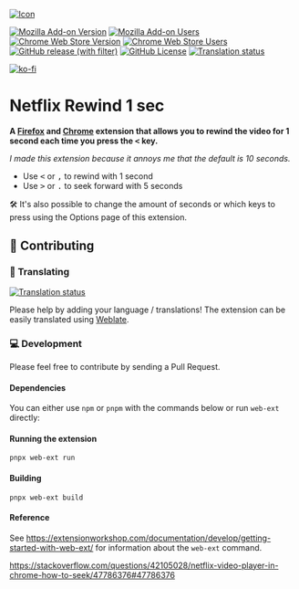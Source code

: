 [![Icon](https://addons.mozilla.org/user-media/addon_icons/2655/2655859-64.png?modified=71a2c23d)](https://addons.mozilla.org/en-US/firefox/addon/netflix-rewind-1-sec/)

[![Mozilla Add-on Version](https://img.shields.io/amo/v/netflix-rewind-1-sec)](https://addons.mozilla.org/en-US/firefox/addon/netflix-rewind-1-sec/)
[![Mozilla Add-on Users](https://img.shields.io/amo/users/netflix-rewind-1-sec)](https://addons.mozilla.org/en-US/firefox/addon/netflix-rewind-1-sec/)
[![Chrome Web Store Version](https://img.shields.io/chrome-web-store/v/inpbafoldolmpeiebppjbckdpnkkhlej)](https://chromewebstore.google.com/detail/netflix-rewind-1-sec/inpbafoldolmpeiebppjbckdpnkkhlej)
[![Chrome Web Store Users](https://img.shields.io/chrome-web-store/users/inpbafoldolmpeiebppjbckdpnkkhlej)](https://chromewebstore.google.com/detail/netflix-rewind-1-sec/inpbafoldolmpeiebppjbckdpnkkhlej)
[![GitHub release (with filter)](https://img.shields.io/github/v/release/laurens94/netflix-rewind-browser-extension)](https://github.com/laurens94/netflix-rewind-browser-extension/releases)
[![GitHub License](https://img.shields.io/github/license/laurens94/netflix-rewind-browser-extension)](https://github.com/laurens94/netflix-rewind-browser-extension/blob/master/LICENSE)
[![Translation status](https://hosted.weblate.org/widget/netflix-rewind-browser-extension/svg-badge.svg)](https://hosted.weblate.org/engage/netflix-rewind-browser-extension/)

[![ko-fi](https://ko-fi.com/img/githubbutton_sm.svg)](https://ko-fi.com/L3L0BR8QG)

# Netflix Rewind 1 sec
**A [Firefox](https://addons.mozilla.org/en-US/firefox/addon/netflix-rewind-1-sec/) and [Chrome](https://chrome.google.com/webstore/detail/netflix-rewind-1-sec/inpbafoldolmpeiebppjbckdpnkkhlej) extension that allows you to rewind the video for 1 second each time you press the <kbd><</kbd> key.**

_I made this extension because it annoys me that the default is 10 seconds._

- Use <kbd><</kbd> or <kbd>,</kbd> to rewind with 1 second
- Use <kbd>></kbd> or <kbd>.</kbd> to seek forward with 5 seconds

🛠️ It's also possible to change the amount of seconds or which keys to press using the Options page of this extension.

## 🫶 Contributing

### 💬 Translating
[![Translation status](https://hosted.weblate.org/widget/netflix-rewind-browser-extension/multi-auto.svg)](https://hosted.weblate.org/engage/netflix-rewind-browser-extension/)

Please help by adding your language / translations! The extension can be easily translated using [Weblate](https://hosted.weblate.org/engage/netflix-rewind-browser-extension/).

### 💻 Development
Please feel free to contribute by sending a Pull Request.

#### Dependencies
You can either use `npm` or `pnpm` with the commands below or run `web-ext` directly:

#### Running the extension

`pnpx web-ext run`

#### Building

`pnpx web-ext build`

#### Reference

See https://extensionworkshop.com/documentation/develop/getting-started-with-web-ext/ for information about the `web-ext` command.

https://stackoverflow.com/questions/42105028/netflix-video-player-in-chrome-how-to-seek/47786376#47786376
